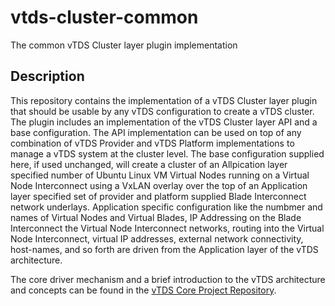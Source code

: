 # vtds-cluster-common
The common vTDS Cluster layer plugin implementation
## Description
This repository contains the implementation of a vTDS Cluster layer plugin that should
be usable by any vTDS configuration to create a vTDS cluster. The plugin includes an
implementation of the vTDS Cluster layer API and a base configuration. The API
implementation can be used on top of any combination of vTDS Provider and vTDS Platform
implementations to manage a vTDS system at the cluster level. The base configuration
supplied here, if used unchanged, will create a cluster of an Allpication layer specified
number of Ubuntu Linux VM Virtual Nodes running on a Virtual Node Interconnect using a VxLAN
overlay over the top of an Application layer specified set of provider and platform supplied
Blade Interconnect network underlays. Application specific configuration like the numbmer and
names of Virtual Nodes and Virtual Blades, IP Addressing on the Blade Interconnect the Virtual
Node Interconnect networks, routing into the Virtual Node Interconnect, virtual IP addresses,
external network connectivity, host-names, and so forth are driven from the Application layer
of the vTDS architecture.

The core driver mechanism and a brief introduction to the vTDS architecture and concepts can be
found in the [vTDS Core Project Repository](https://github.com/Cray-HPE/vtds-core/tree/main).
